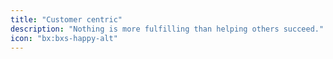 ```yaml
---
title: "Customer centric"
description: "Nothing is more fulfilling than helping others succeed."
icon: "bx:bxs-happy-alt"
---
```

